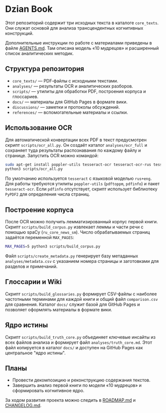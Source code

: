 # Dzian Book

Этот репозиторий содержит три исходных текста в каталоге `core_texts`. Они служат основой для анализа трансцендентных когнитивных конструкций.

Дополнительные инструкции по работе с материалами приведены в файле [AGENTS.md](AGENTS.md). Там описана модель «10 мудрецов» и расширенный список аналитических методик.

## Структура репозитория

- `core_texts/` — PDF‑файлы с исходными текстами.
- `analyses/` — результаты OCR и аналитических разборов.
- `scripts/` — утилиты для обработки PDF, построения корпуса и глоссариев.
- `docs/` — материалы для GitHub Pages в формате вики.
- `discussions/` — заметки и протоколы обсуждений.
- `references/` — вспомогательные материалы и ссылки.

## Использование OCR

Для автоматической конвертации всех PDF в текст предусмотрен скрипт `scripts/ocr_all.py`. Он создаёт каталог `analyses/ocr_full` и сохраняет туда результаты распознавания по каждому файлу и странице. Запустить OCR можно командой:

```bash
sudo apt-get install poppler-utils tesseract-ocr tesseract-ocr-rus tesseract-ocr-eng
python3 scripts/ocr_all.py
```

По умолчанию используется `tesseract` с языковой моделью `rus+eng`. Для работы требуются утилиты `poppler-utils` (`pdftoppm`, `pdfinfo`) и пакет `tesseract-ocr`. Если `pdfinfo` отсутствует, скрипт использует библиотеку `PyPDF2` для определения числа страниц.

## Построение корпуса

После OCR можно получить лемматизированный корпус первой книги. Скрипт `scripts/build_corpus.py` извлекает леммы и части речи с помощью spaCy (`ru_core_news_sm`). Число обрабатываемых страниц задаётся переменной `MAX_PAGES`:

```bash
MAX_PAGES=5 python3 scripts/build_corpus.py
```

Файл `scripts/create_metadata.py` генерирует базу метаданных `analyses/metadata.csv` с указанием номера страницы и заготовками для разделов и примечаний.

## Глоссарии и Wiki

Скрипт `scripts/build_glossaries.py` формирует CSV-файлы с наиболее частотными терминами для каждой книги и общий файл `comparison.csv` для сравнения. Каталог `docs/` служит базой для GitHub Pages и позволяет оформлять материалы в формате вики.

## Ядро истины

Скрипт `scripts/build_truth_core.py` объединяет ключевые инсайты из всех файлов анализа и формирует файл `analyses/truth_core.md`. Этот файл копируется в каталог `docs/` и доступен на GitHub Pages как центральное "ядро истины".

## Планы

- Провести декомпозицию и реконструкцию содержания текстов.
- Завершить анализ первой книги по модели «10 мудрецов» и сформировать когнитивное ядро.

За ходом развития проекта можно следить в [ROADMAP.md](ROADMAP.md) и [CHANGELOG.md](CHANGELOG.md).
